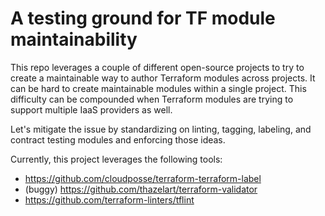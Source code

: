 # A testing ground for TF module maintainability

This repo leverages a couple of different open-source projects to try to create
a maintainable way to author Terraform modules across projects. It can be hard
to create maintainable modules within a single project. This difficulty can be
compounded when Terraform modules are trying to support multiple IaaS providers
as well.

Let's mitigate the issue by standardizing on linting, tagging, labeling, and
contract testing modules and enforcing those ideas.

Currently, this project leverages the following tools:

- https://github.com/cloudposse/terraform-terraform-label
- (buggy) https://github.com/thazelart/terraform-validator
- https://github.com/terraform-linters/tflint

